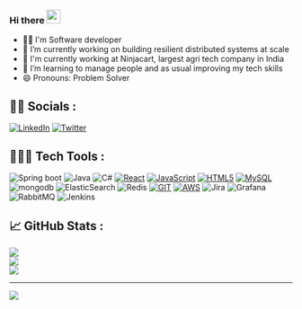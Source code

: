 ### Hi there <img src="https://media.giphy.com/media/hvRJCLFzcasrR4ia7z/giphy.gif" width="25px">

- 👨‍💻 I'm Software developer
- 🔭 I’m currently working on building resilient distributed systems at scale
- 🏢 I'm currently working at Ninjacart, largest agri tech company in India 
- 🌱 I’m learning to manage people and as usual improving my tech skills
- 😄 Pronouns: Problem Solver


## 🕵🏻 Socials :
[![LinkedIn](https://img.shields.io/badge/LinkedIn-0A66C2.svg?style=flat&logo=LinkedIn&logoColor=white)](https://www.linkedin.com/in/shubham-muniyal-573285162/) 
[![Twitter](https://img.shields.io/badge/Twitter-1DA1F2.svg?style=flat&logo=Twitter&logoColor=white)](https://twitter.com/MuniyalShubham)


## 🧑🏻‍💻 Tech Tools :
![Spring boot](https://img.shields.io/badge/SpringBoot-%6DB33F.svg?style=for-the-badge&logo=Spring&logoColor=white)
![Java](https://img.shields.io/badge/java-%23ED8B00.svg?style=for-the-badge&logo=java&logoColor=white)
![C#](https://img.shields.io/badge/c%23-%23239120.svg?style=for-the-badge&logo=csharp&logoColor=white)
[![React](https://img.shields.io/badge/react-%2320232a.svg?style=for-the-badge&logo=react&logoColor=%2361DAFB)](https://reactjs.org/)
[![JavaScript](https://img.shields.io/badge/javascript-%23323330.svg?style=for-the-badge&logo=javascript&logoColor=%23F7DF1E)](https://developer.mozilla.org/en-US/docs/Web/JavaScript)
[![HTML5](https://img.shields.io/badge/html5-%23E34F26.svg?style=for-the-badge&logo=html5&logoColor=white)](https://developer.mozilla.org/en-US/docs/Web/HTML)
[![MySQL](https://img.shields.io/badge/mysql-%2300f.svg?style=for-the-badge&logo=mysql&logoColor=white)](https://www.mysql.com/)
![mongodb](https://img.shields.io/badge/-MongoDB-13aa52?style=for-the-badge&logo=mongodb&logoColor=white)
![ElasticSearch](https://img.shields.io/badge/-ElasticSearch-005571?style=for-the-badge&logo=elasticsearch)
![Redis](https://img.shields.io/badge/Redis-DC382D?style=for-the-badge&logo=redis&logoColor=white)
[![GIT](https://img.shields.io/badge/GIT-E44C30?style=for-the-badge&logo=git&logoColor=white)](https://git-scm.com/)
[![AWS](https://img.shields.io/badge/AWS-%23FF9900.svg?style=for-the-badge&logo=amazon-aws&logoColor=white)](https://aws.amazon.com/)
![Jira](https://img.shields.io/badge/jira-%230A0FFF.svg?style=for-the-badge&logo=jira&logoColor=white)
![Grafana](https://img.shields.io/badge/grafana-%23F46800.svg?style=for-the-badge&logo=grafana&logoColor=white)
![RabbitMQ](https://img.shields.io/badge/Rabbitmq-FF6600?style=for-the-badge&logo=rabbitmq&logoColor=white)
![Jenkins](https://img.shields.io/badge/jenkins-%232C5263.svg?style=for-the-badge&logo=jenkins&logoColor=white)


## 📈 GitHub Stats :
![](https://github-readme-stats.vercel.app/api?username=cw-shubhamMuniyal&theme=default&hide_border=false&include_all_commits=false&count_private=true)<br/>
![](https://github-readme-streak-stats.herokuapp.com/?user=cw-shubhammuniyal&theme=default&hide_border=false)<br/>
![](https://github-readme-stats.vercel.app/api/top-langs/?username=cw-shubhamMuniyal&theme=default&show_icons=true&hide_border=true&layout=compact)<br/>


---
[![](https://visitcount.itsvg.in/api?id=cw-shubhammuniyal&icon=0&color=0)](https://visitcount.itsvg.in)

<!-- Proudly created with GPRM ( https://gprm.itsvg.in ) -->
